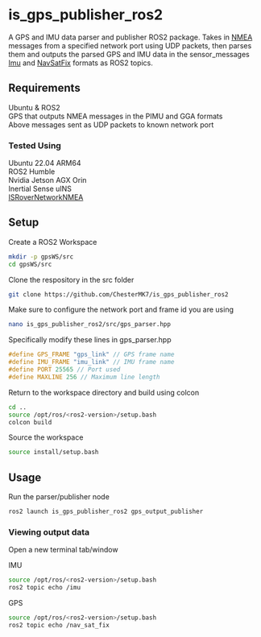 # is_gps_publisher_ros2

A GPS and IMU data parser and publisher ROS2 package. Takes in [NMEA](https://github.com/inertialsense/docs.inertialsense.com/blob/1.11.0/docs/user-manual/com-protocol/nmea.md) messages from a specified network port using UDP packets, then parses them and outputs the parsed GPS and IMU data in the sensor_messages [Imu](https://github.com/ros2/common_interfaces/blob/rolling/sensor_msgs/msg/Imu.msg) and [NavSatFix](https://github.com/ros2/common_interfaces/blob/rolling/sensor_msgs/msg/NavSatFix.msg) formats as ROS2 topics.

## Requirements

Ubuntu & ROS2    
GPS that outputs NMEA messages in the PIMU and GGA formats    
Above messages sent as UDP packets to known network port    

### Tested Using

Ubuntu 22.04 ARM64    
ROS2 Humble    
Nvidia Jetson AGX Orin    
Inertial Sense uINS    
[ISRoverNetworkNMEA](https://github.com/arcater/ISRoverNetworkNMEA)    

## Setup

Create a ROS2 Workspace

``` bash
mkdir -p gpsWS/src
cd gpsWS/src
```

Clone the respository in the src folder

``` bash
git clone https://github.com/ChesterMK7/is_gps_publisher_ros2
```

Make sure to configure the network port and frame id you are using

``` bash
nano is_gps_publisher_ros2/src/gps_parser.hpp
```

Specifically modify these lines in gps_parser.hpp

``` cpp
#define GPS_FRAME "gps_link" // GPS frame name
#define IMU_FRAME "imu_link" // IMU frame name
#define PORT 25565 // Port used
#define MAXLINE 256 // Maximum line length
```

Return to the workspace directory and build using colcon

``` bash
cd ..
source /opt/ros/<ros2-version>/setup.bash
colcon build
```

Source the workspace

``` bash
source install/setup.bash
```

## Usage

Run the parser/publisher node

``` bash
ros2 launch is_gps_publisher_ros2 gps_output_publisher
```

### Viewing output data

Open a new terminal tab/window

IMU

``` bash
source /opt/ros/<ros2-version>/setup.bash
ros2 topic echo /imu
```

GPS

``` bash
source /opt/ros/<ros2-version>/setup.bash
ros2 topic echo /nav_sat_fix
```
